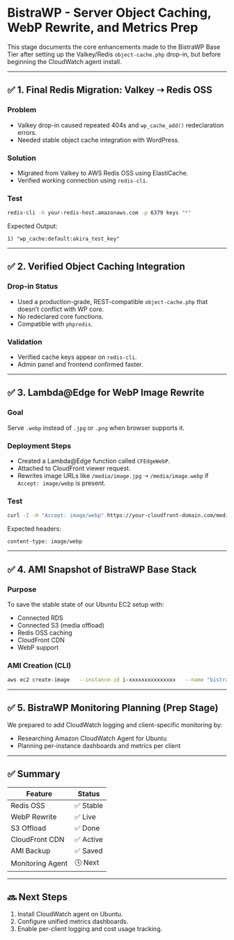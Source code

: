 # BistraWP - Server Object Caching, WebP Rewrite, and Metrics Prep

This stage documents the core enhancements made to the BistraWP Base Tier after setting up the Valkey/Redis `object-cache.php` drop-in, but before beginning the CloudWatch agent install.

---

## ✅ 1. Final Redis Migration: Valkey ➝ Redis OSS

### Problem
- Valkey drop-in caused repeated 404s and `wp_cache_add()` redeclaration errors.
- Needed stable object cache integration with WordPress.

### Solution
- Migrated from Valkey to AWS Redis OSS using ElastiCache.
- Verified working connection using `redis-cli`.

### Test
```bash
redis-cli -h your-redis-host.amazonaws.com -p 6379 keys "*"
```
Expected Output:
```
1) "wp_cache:default:akira_test_key"
```

---

## ✅ 2. Verified Object Caching Integration

### Drop-in Status
- Used a production-grade, REST-compatible `object-cache.php` that doesn’t conflict with WP core.
- No redeclared core functions.
- Compatible with `phpredis`.

### Validation
- Verified cache keys appear on `redis-cli`.
- Admin panel and frontend confirmed faster.

---

## ✅ 3. Lambda@Edge for WebP Image Rewrite

### Goal
Serve `.webp` instead of `.jpg` or `.png` when browser supports it.

### Deployment Steps
- Created a Lambda@Edge function called `CFEdgeWebP`.
- Attached to CloudFront viewer request.
- Rewrites image URLs like `/media/image.jpg` ➝ `/media/image.webp` if `Accept: image/webp` is present.

### Test
```bash
curl -I -H "Accept: image/webp" https://your-cloudfront-domain.com/media/image.jpg
```
Expected headers:
```
content-type: image/webp
```

---

## ✅ 4. AMI Snapshot of BistraWP Base Stack

### Purpose
To save the stable state of our Ubuntu EC2 setup with:
- Connected RDS
- Connected S3 (media offload)
- Redis OSS caching
- CloudFront CDN
- WebP support

### AMI Creation (CLI)
```bash
aws ec2 create-image   --instance-id i-xxxxxxxxxxxxxxx   --name "bistrawp-base-image"   --description "AMI snapshot of BistraWP base with Redis + WebP"
```

---

## ✅ 5. BistraWP Monitoring Planning (Prep Stage)

We prepared to add CloudWatch logging and client-specific monitoring by:
- Researching Amazon CloudWatch Agent for Ubuntu
- Planning per-instance dashboards and metrics per client

---

## ✅ Summary

| Feature             | Status    |
|---------------------|-----------|
| Redis OSS           | ✅ Stable |
| WebP Rewrite        | ✅ Live   |
| S3 Offload          | ✅ Done   |
| CloudFront CDN      | ✅ Active |
| AMI Backup          | ✅ Saved  |
| Monitoring Agent    | 🕓 Next   |

---

## 🔜 Next Steps

1. Install CloudWatch agent on Ubuntu.
2. Configure unified metrics dashboards.
3. Enable per-client logging and cost usage tracking.
